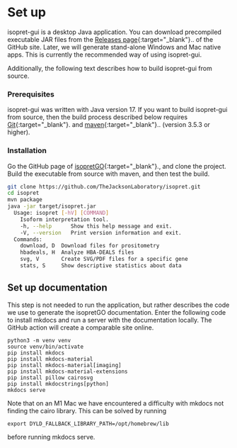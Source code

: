 # Set up


isopret-gui is a desktop Java application. You can download precompiled executable
JAR files from the [Releases page](https://github.com/TheJacksonLaboratory/isopret/releases){:target="\_blank"}..
of the GitHub site. Later, we will generate stand-alone Windows and Mac native apps.
This is currently the recommended way of using isopret-gui.


Additionally, the following text describes how to build isopret-gui from source.


### Prerequisites


isopret-gui was written with Java version 17. If you want to
build isopret-gui from source, then the build process described below requires
[Git](https://git-scm.com/book/en/v2){:target="\_blank"}. and [maven](https://maven.apache.org/install.html){:target="\_blank"}.. (version 3.5.3 or higher).


### Installation


Go the GitHub page of [isopretGO](https://github.com/TheJacksonLaboratory/isopretGO){:target="\_blank"}., and clone the project.
Build the executable from source with maven, and then test the build.

```bash
git clone https://github.com/TheJacksonLaboratory/isopret.git
cd isopret
mvn package
java -jar target/isopret.jar
  Usage: isopret [-hV] [COMMAND]
    Isoform interpretation tool.
    -h, --help      Show this help message and exit.
    -V, --version   Print version information and exit.
  Commands:
    download, D  Download files for prositometry
    hbadeals, H  Analyze HBA-DEALS files
    svg, V       Create SVG/PDF files for a specific gene
    stats, S     Show descriptive statistics about data
```





## Set up documentation

This step is not needed to run the application, but rather describes the code we use to
generate the isopretGO documentation.
Enter the following code to install mkdocs and run a server with the documentation locally.
The GitHub action will create a comparable site online.

```
python3 -m venv venv
source venv/bin/activate
pip install mkdocs
pip install mkdocs-material
pip install mkdocs-material[imaging]
pip install mkdocs-material-extensions
pip install pillow cairosvg
pip install mkdocstrings[python]
mkdocs serve
```

Note that on an M1   Mac we have encountered a difficulty with mkdocs not finding the cairo library. This can be solved
by running

```
export DYLD_FALLBACK_LIBRARY_PATH=/opt/homebrew/lib
```
before running mkdocs serve.




